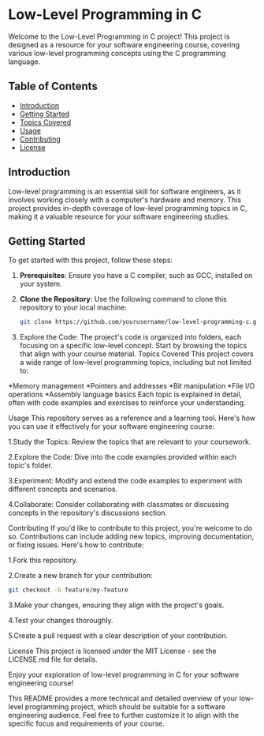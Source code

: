 # Low-Level Programming in C

Welcome to the Low-Level Programming in C project! This project is designed as a resource for your software engineering course, covering various low-level programming concepts using the C programming language.

## Table of Contents

- [Introduction](#introduction)
- [Getting Started](#getting-started)
- [Topics Covered](#topics-covered)
- [Usage](#usage)
- [Contributing](#contributing)
- [License](#license)

## Introduction

Low-level programming is an essential skill for software engineers, as it involves working closely with a computer's hardware and memory. This project provides in-depth coverage of low-level programming topics in C, making it a valuable resource for your software engineering studies.

## Getting Started

To get started with this project, follow these steps:

1. **Prerequisites**: Ensure you have a C compiler, such as GCC, installed on your system.

2. **Clone the Repository**: Use the following command to clone this repository to your local machine:

   ```bash
   git clone https://github.com/yourusername/low-level-programming-c.git

1. Explore the Code: The project's code is organized into folders, each focusing on a specific low-level concept. Start by browsing the topics that align with your course material.
Topics Covered
This project covers a wide range of low-level programming topics, including but not limited to:

*Memory management
*Pointers and addresses
*Bit manipulation
*File I/O operations
*Assembly language basics
Each topic is explained in detail, often with code examples and exercises to reinforce your understanding.

Usage
This repository serves as a reference and a learning tool. Here's how you can use it effectively for your software engineering course:

1.Study the Topics: Review the topics that are relevant to your coursework.

2.Explore the Code: Dive into the code examples provided within each topic's folder.

3.Experiment: Modify and extend the code examples to experiment with different concepts and scenarios.

4.Collaborate: Consider collaborating with classmates or discussing concepts in the repository's discussions section.

Contributing
If you'd like to contribute to this project, you're welcome to do so. Contributions can include adding new topics, improving documentation, or fixing issues. Here's how to contribute:

1.Fork this repository.

2.Create a new branch for your contribution:
 
  ```bash 
  git checkout -b feature/my-feature
  ```
3.Make your changes, ensuring they align with the project's goals.

4.Test your changes thoroughly.

5.Create a pull request with a clear description of your contribution.


License
This project is licensed under the MIT License - see the LICENSE.md file for details.

Enjoy your exploration of low-level programming in C for your software engineering course!


This README provides a more technical and detailed overview of your low-level programming project, which should be suitable for a software engineering audience. Feel free to further customize it to align with the specific focus and requirements of your course.













